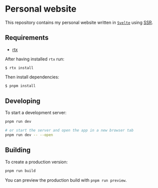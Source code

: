 # Personal website

This repository contains my personal website written in [`Svelte`](https://svelte.dev/)
using [SSR](https://en.wikipedia.org/wiki/Server-side_scripting).

## Requirements

- [rtx](https://github.com/jdxcode/rtx)

After having installed `rtx` run:

```
$ rtx install
```

Then install dependencies:

```bash
$ pnpm install
```

## Developing

To start a development server:

```bash
pnpm run dev

# or start the server and open the app in a new browser tab
pnpm run dev -- --open
```

## Building

To create a production version:

```bash
pnpm run build
```

You can preview the production build with `pnpm run preview`.
